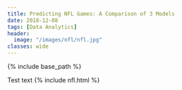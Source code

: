```yaml
---
title: Predicting NFL Games: A Comparison of 3 Models
date: 2018-12-08
tags: [Data Analytics]
header:
  image: "/images/nfl/nfl.jpg"
classes: wide
---
```


{% include base_path %}

Test text
{% include nfl.html %}
